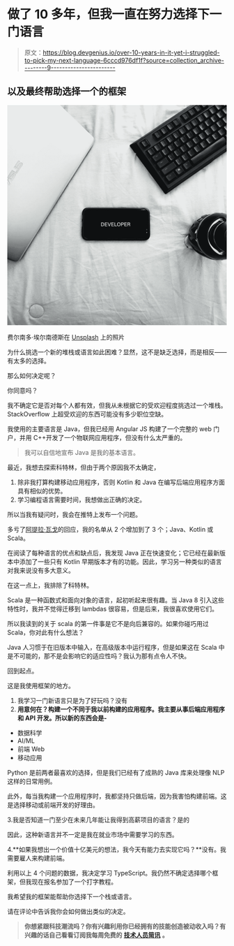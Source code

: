 # 做了 10 多年，但我一直在努力选择下一门语言

> 原文：<https://blog.devgenius.io/over-10-years-in-it-yet-i-struggled-to-pick-my-next-language-6cccd976df1f?source=collection_archive---------9----------------------->

## 以及最终帮助选择一个的框架

![](img/7e2eee40958a9fc3aa0ec35c713c3a36.png)

费尔南多·埃尔南德斯在 [Unsplash](https://unsplash.com/s/photos/programming?utm_source=unsplash&utm_medium=referral&utm_content=creditCopyText) 上的照片

为什么挑选一个新的堆栈或语言如此困难？显然，这不是缺乏选择，而是相反——有太多的选择。

那么如何决定呢？

你同意吗？

我不确定它是否对每个人都有效，但我从未根据它的受欢迎程度挑选过一个堆栈。StackOverflow 上超受欢迎的东西可能没有多少职位空缺。

我使用的主要语言是 Java，但我已经用 Angular JS 构建了一个完整的 web 门户，并用 C++开发了一个物联网应用程序，但没有什么太严重的。

> 我可以自信地宣布 Java 是我的基本语言。

最近，我想去探索科特林，但由于两个原因我不太确定，

1.  除非我打算构建移动应用程序，否则 Kotlin 和 Java 在编写后端应用程序方面具有相似的优势。
2.  学习编程语言需要时间，我想做出正确的决定。

所以当我有疑问时，我会在推特上发布一个问题。

多亏了[阿提拉·瓦戈](https://medium.com/u/2053aaf853f5?source=post_page-----6cccd976df1f--------------------------------)的回应，我的名单从 2 个增加到了 3 个；Java、Kotlin 或 Scala。

在阅读了每种语言的优点和缺点后，我发现 Java 正在快速变化；它已经在最新版本中添加了一些只有 Kotlin 早期版本才有的功能。因此，学习另一种类似的语言对我来说没有多大意义。

在这一点上，我排除了科特林。

Scala 是一种函数式和面向对象的语言，起初听起来很有趣。当 Java 8 引入这些特性时，我并不觉得迁移到 lambdas 很容易，但是后来，我很喜欢使用它们。

所以我读到的关于 scala 的第一件事是它不是向后兼容的。如果你碰巧用过 Scala，你对此有什么想法？

Java 人习惯于在旧版本中输入，在高级版本中运行程序，但是如果这在 Scala 中是不可能的，那不是会影响它的适应性吗？我认为那有点令人不快。

回到起点。

这是我使用框架的地方。

1.  我学习一门新语言只是为了好玩吗？没有
2.  **用意何在？构建一个不同于我以前构建的应用程序。我主要从事后端应用程序和 API 开发。所以新的东西会是-**

*   数据科学
*   AI/ML
*   前端 Web
*   移动应用

Python 是前两者最喜欢的选择，但是我们已经有了成熟的 Java 库来处理像 NLP 这样的日常用例。

此外，每当我构建一个应用程序时，我都坚持只做后端，因为我害怕构建前端。这是选择移动或前端开发的好理由。

3.我是否知道一门至少在未来几年能让我得到高薪项目的语言？是的

因此，这种新语言并不一定是我在就业市场中需要学习的东西。

4.**如果我想出一个价值十亿美元的想法，我今天有能力去实现它吗？**没有。我需要雇人来构建前端。

利用以上 4 个问题的数据，我决定学习 TypeScript。我仍然不确定选择哪个框架，但我现在报名参加了一个打字教程。

我希望我的框架能帮助你选择下一个栈或语言。

请在评论中告诉我你会如何做出类似的决定。

> **你想紧跟科技潮流吗？你有兴趣利用你已经拥有的技能创造被动收入吗？有兴趣的话自己看看订阅我每周免费的** [**技术人员简讯**](https://rubyvalappil.substack.com/) **。**